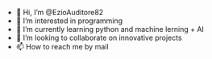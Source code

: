 - 👋 Hi, I’m @EzioAuditore82
- 👀 I’m interested in programming
- 🌱 I’m currently learning python and machine lerning + AI
- 💞️ I’m looking to collaborate on innovative projects
- 📫 How to reach me by mail

<!---
EzioAuditore82/EzioAuditore82 is a ✨ special ✨ repository because its `README.md` (this file) appears on your GitHub profile.
You can click the Preview link to take a look at your changes.
--->
